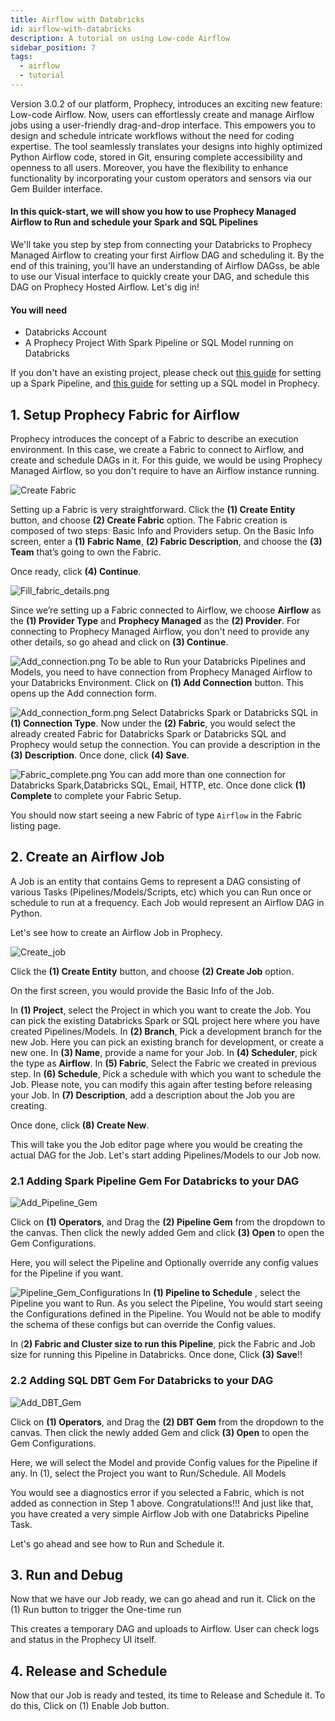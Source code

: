 ```yaml
---
title: Airflow with Databricks
id: airflow-with-databricks
description: A tutorial on using Low-code Airflow
sidebar_position: 7
tags:
  - airflow
  - tutorial
---
```


Version 3.0.2 of our platform, Prophecy, introduces an exciting new feature: Low-code Airflow.
Now, users can effortlessly create and manage Airflow jobs using a user-friendly drag-and-drop interface.
This empowers you to design and schedule intricate workflows without the need for coding expertise.
The tool seamlessly translates your designs into highly optimized Python Airflow code, stored in Git, ensuring complete accessibility and openness to all users.
Moreover, you have the flexibility to enhance functionality by incorporating your custom operators and sensors via our Gem Builder interface.

#### In this quick-start, we will show you how to use Prophecy Managed Airflow to Run and schedule your Spark and SQL Pipelines

We'll take you step by step from connecting your Databricks to Prophecy Managed Airflow to creating your first Airflow DAG and scheduling it. By the end of this training, you'll have an understanding of Airflow DAGss, be able to use our Visual interface to quickly create your DAG, and schedule this DAG on Prophecy Hosted Airflow. Let's dig in!

#### You will need

- Databricks Account
- A Prophecy Project With Spark Pipeline or SQL Model running on Databricks

If you don't have an existing project, please check out [this guide](./getting-started-with-low-code-spark) for setting up a Spark Pipeline, and [this guide](./getting-started-with-low-code-sql.md) for setting up a SQL model in Prophecy.

## 1. Setup Prophecy Fabric for Airflow

Prophecy introduces the concept of a Fabric to describe an execution environment. In this case, we create a Fabric to connect to Airflow, and create and schedule DAGs in it.
For this guide, we would be using Prophecy Managed Airflow, so you don't require to have an Airflow instance running.

![Create Fabric](img/2-4-create-fabric.png)

Setting up a Fabric is very straightforward. Click the **(1) Create Entity** button, and choose **(2) Create Fabric** option. The Fabric creation is composed of two steps: Basic Info and Providers setup.
On the Basic Info screen, enter a **(1) Fabric Name**, **(2) Fabric Description**, and choose the **(3) Team** that’s going to own the Fabric.

Once ready, click **(4) Continue**.

![Fill_fabric_details.png](img/Airflow_1.2_Create_Fabric.png)

Since we’re setting up a Fabric connected to Airflow, we choose **Airflow** as the **(1) Provider Type** and **Prophecy Managed** as the **(2) Provider**.
For connecting to Prophecy Managed Airflow, you don't need to provide any other details, so go ahead and click on **(3) Continue**.

![Add_connection.png](img/Airflow_1.3_Add_connection.png)
To be able to Run your Databricks Pipelines and Models, you need to have connection from Prophecy Managed Airflow to your Databricks Environment.
Click on **(1) Add Connection** button. This opens up the Add connection form.

![Add_connection_form.png](img/Airflow_1.4_Add_connection_form.png)
Select Databricks Spark or Databricks SQL in **(1) Connection Type**. Now under the **(2) Fabric**, you would select the already created Fabric for Databricks Spark or Databricks SQL and Prophecy would setup the connection.
You can provide a description in the **(3) Description**.
Once done, click **(4) Save**.

![Fabric_complete.png](img/Airflow_1.5_Complete_Fabric_setup.png)
You can add more than one connection for Databricks Spark,Databricks SQL, Email, HTTP, etc.
Once done click **(1) Complete** to complete your Fabric Setup.

You should now start seeing a new Fabric of type `Airflow` in the Fabric listing page.

## 2. Create an Airflow Job

A Job is an entity that contains Gems to represent a DAG consisting of various Tasks (Pipelines/Models/Scripts, etc) which you can Run once or schedule to run at a frequency. Each Job would represent an Airflow DAG in Python.

Let's see how to create an Airflow Job in Prophecy.

![Create_job](img/Airflow_2.1_Create_Job.png)

Click the **(1) Create Entity** button, and choose **(2) Create Job** option.

On the first screen, you would provide the Basic Info of the Job.

In **(1) Project**, select the Project in which you want to create the Job. You can pick the existing Databricks Spark or SQL project here where you have created Pipelines/Models.
In **(2) Branch**, Pick a development branch for the new Job. Here you can pick an existing branch for development, or create a new one.
In **(3) Name**, provide a name for your Job.
In **(4) Scheduler**, pick the type as **Airflow**.
In **(5) Fabric**, Select the Fabric we created in previous step.
In **(6) Schedule**, Pick a schedule with which you want to schedule the Job. Please note, you can modify this again after testing before releasing your Job.
In **(7) Description**, add a description about the Job you are creating.

Once done, click **(8) Create New**.

This will take you the Job editor page where you would be creating the actual DAG for the Job.
Let's start adding Pipelines/Models to our Job now.

### 2.1 Adding Spark Pipeline Gem For Databricks to your DAG

![Add_Pipeline_Gem](img/Airflow_2.2_Add_Pipeline_Gem.png)

Click on **(1) Operators**, and Drag the **(2) Pipeline Gem** from the dropdown to the canvas. Then click the newly added Gem and click **(3) Open** to open the Gem Configurations.

Here, you will select the Pipeline and Optionally override any config values for the Pipeline if you want.

![Pipeline_Gem_Configurations](img/Airflow_2.3_Pipeline_Gem_Configurations.png)
In **(1) Pipeline to Schedule** , select the Pipeline you want to Run. As you select the Pipeline, You would start seeing the Configurations defined in the Pipeline. You Would not be able to modify the schema of these configs but can override the Config values.

In (**2) Fabric and Cluster size to run this Pipeline**, pick the Fabric and Job size for running this Pipeline in Databricks. Once done, Click **(3) Save**!!

### 2.2 Adding SQL DBT Gem For Databricks to your DAG

![Add_DBT_Gem](img/Airflow_2.4_Add_DBT_Gem.png)

Click on **(1) Operators**, and Drag the **(2) DBT Gem** from the dropdown to the canvas. Then click the newly added Gem and click **(3) Open** to open the Gem Configurations.

Here, we will select the Model and provide Config values for the Pipeline if any.
In (1), select the Project you want to Run/Schedule. All Models

You would see a diagnostics error if you selected a Fabric, which is not added as connection in Step 1 above.
Congratulations!!! And just like that, you have created a very simple Airflow Job with one Databricks Pipeline Task.

Let's go ahead and see how to Run and Schedule it.

## 3. Run and Debug

Now that we have our Job ready, we can go ahead and run it.
Click on the (1) Run button to trigger the One-time run

This creates a temporary DAG and uploads to Airflow. User can check logs and status in the Prophecy UI itself.

## 4. Release and Schedule

Now that our Job is ready and tested, its time to Release and Schedule it.
To do this, Click on (1) Enable Job button.
